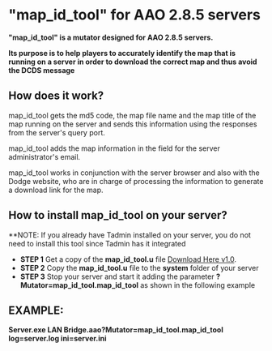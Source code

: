 # "map_id_tool" for AAO 2.8.5 servers

**"map_id_tool" is a mutator designed for AAO 2.8.5 servers.**

**Its purpose is to help players to accurately identify the map that is running on a server in order to download the correct map and thus avoid the DCDS message**

## How does it work?

map_id_tool gets the md5 code, the map file name and the map title of the map running on the server and sends this information using the responses from the server's query port.

map_id_tool adds the map information in the field for the server administrator's email.

map_id_tool works in conjunction with the server browser and also with the Dodge website, who are in charge of processing the information to generate a download link for the map.

## How to install map_id_tool on your server?

**NOTE: If you already have Tadmin installed on your server, you do not need to install this tool since Tadmin has it integrated

- **STEP 1**  Get a copy of the **map_id_tool.u** file [Download Here v1.0](https://bit.ly/3h1MuZW).
- **STEP 2**  Copy the **map_id_tool.u** file to the **system** folder of your server
- **STEP 3**  Stop your server and start it adding the parameter **?Mutator=map_id_tool.map_id_tool** as shown in the following example

## EXAMPLE:

**Server.exe LAN Bridge.aao?Mutator=map_id_tool.map_id_tool log=server.log ini=server.ini**
